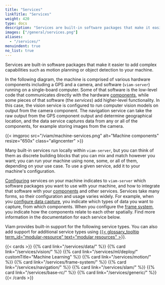 ```yaml
---
title: "Services"
linkTitle: "Services"
weight: 420
type: docs
description: "Services are built-in software packages that make it easier to add complex capabilities such as motion planning or object detection to your machine."
images: ["/general/services.png"]
aliases:
  - "/services/"
menuindent: true
no_list: true
---
```


Services are built-in software packages that make it easier to add complex capabilities such as motion planning or object detection to your machine.

In the following diagram, the machine is comprised of various hardware components including a GPS and a camera, and software (`viam-server`) running on a single-board computer.
Some of that software is the low-level code that communicates directly with the hardware [components](/components/), while some pieces of that software (the _services_) add higher-level functionality.
In this case, the vision service is configured to run computer vision models on output from the camera component.
The navigation service can take the raw output from the GPS component output and determine geographical location, and the data service captures data from any or all of the components, for example storing images from the camera.

{{< imgproc src="/viam/machine-services.png" alt="Machine components" resize="650x" class="aligncenter" >}}
<br>

Many built-in services run locally within `viam-server`, but you can think of them as discrete building blocks that you can mix and match however you want; you can run your machine using none, some, or all of them, depending on your use case.
To use a given service, add it to your machine's configuration.

[Configuring](/build/#step-2-configure) services on your machine indicates to `viam-server` which software packages you want to use with your machine, and how to integrate that software with your [components](/components/) and other services.
Services take many forms, so their configuration and usage varies widely.
For example, when you [configure data capture](/services/data/capture/), you indicate which types of data you want to capture, from which components.
When you configure the [frame system](/services/frame-system/), you indicate how the components relate to each other spatially.
Find more information in the documentation for each service below.

Viam provides built-in support for the following service types.
You can also add support for additional service types using [{{< glossary_tooltip term_id="modular-resource" text="modular resources" >}}](/registry/).

{{< cards >}}
{{% card link="/services/data/" %}}
{{% card link="/services/vision/" %}}
{{% card link="/services/ml/deploy/" customTitle="Machine Learning" %}}
{{% card link="/services/motion/" %}}
{{% card link="/services/frame-system/" %}}
{{% card link="/services/navigation/" %}}
{{% card link="/services/slam/" %}}
{{% card link="/services/base-rc/" %}}
{{% card link="/services/generic/" %}}
{{< /cards >}}
